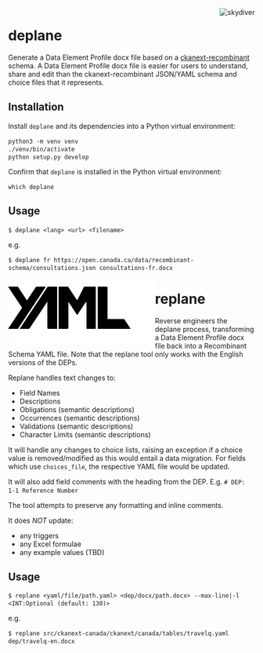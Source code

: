 <img alt="skydiver" src="8-parachute-skydiver-silhouette-5.png" align="right" />

deplane
=======

Generate a Data Element Profile docx file based on a
[ckanext-recombinant](https://github.com/open-data/ckanext-recombinant)
schema. A Data Element Profile docx file is easier for users to
understand, share and edit than the ckanext-recombinant JSON/YAML
schema and choice files that it represents.

Installation
------------

Install `deplane` and its dependencies into a Python virtual environment:

```
python3 -m venv venv
./venv/bin/activate
python setup.py develop
```

Confirm that `deplane` is installed in the Python virtual environment:

```
which deplane
```

Usage
-----

```
$ deplane <lang> <url> <filename>
```

e.g.
```
$ deplane fr https://open.canada.ca/data/recombinant-schema/consultations.json consultations-fr.docx
```

<img alt="skydiver" src="yaml_logo_c.png" align="left" />

replane
=======

Reverse engineers the deplane process, transforming a Data Element Profile docx file back into a Recombinant Schema YAML file. Note that the replane tool only works with the English versions of the DEPs.

Replane handles text changes to:
- Field Names
- Descriptions
- Obligations (semantic descriptions)
- Occurrences (semantic descriptions)
- Validations (semantic descriptions)
- Character Limits (semantic descriptions)

It will handle any changes to choice lists, raising an exception if a choice value is removed/modified as this would entail a data migration. For fields which use `choices_file`, the respective YAML file would be updated.

It will also add field comments with the heading from the DEP. E.g. `# DEP: 1-1 Reference Number`

The tool attempts to preserve any formatting and inline comments.

It does *NOT* update:
- any triggers
- any Excel formulae
- any example values (TBD)

Usage
-----

```
$ replane <yaml/file/path.yaml> <dep/docx/path.docx> --max-line|-l <INT:Optional (default: 130)>
```

e.g.
```
$ replane src/ckanext-canada/ckanext/canada/tables/travelq.yaml dep/travelq-en.docx
```